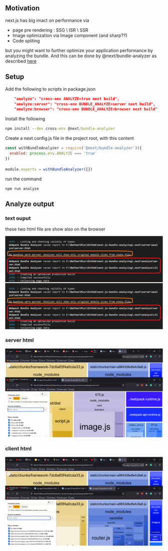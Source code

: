 <h2>Motivation</h2>
next.js has big imact on performance via
<ul>
<li>page pre rendering : SSG \ ISR \ SSR</li>
<li>Image optimization via Image component (and sharp??)</li>
<li>Code spliting</li>
</ul>

but you might want to further optimize your application performance by analyzing the bundle. And this can be done by @next/bundle-analyzer as described <a href='https://flaviocopes.com/nextjs-analyze-app-bundle/'>here</a>


<h2>Setup</h2>

Add the following to scripts in package.json

```json
    "analyze": "cross-env ANALYZE=true next build",
    "analyze:server": "cross-env BUNDLE_ANALYZE=server next build",
    "analyze:browser": "cross-env BUNDLE_ANALYZE=browser next build"
```    

Install the following 

```cmd
npm install --dev cross-env @next/bundle-analyzer
```

Create a next.config.js file in the project root, with this content

```js
const withBundleAnalyzer = require('@next/bundle-analyzer')({
  enabled: process.env.ANALYZE === 'true'
})

module.exports = withBundleAnalyzer({})

```

 run the command

 ```
npm run analyze 
 ```

<h2>Analyze output</h2>

<h3>text ouput</h3>
 these two html file are show also on the browser

 ![output](./figs/npm-run-analyze-output-text.png)
 ![output](./figs/npm-run-analyze-output-text.png)


 <h3>server html</h3>

![server](./figs/analyze-server-html.png)


<h3>client html</h3>
 
![client](./figs/analyze-client-html.png)
